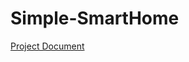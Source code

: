 # Simple-SmartHome

[Project Document](https://github.com/KiarashKiani79/Simple-SmartHome/blob/main/MP-AVR-Project.pdf)

